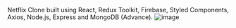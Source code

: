 Netflix Clone built using React, Redux Toolkit, Firebase, Styled Components, Axios, Node.js, Express and MongoDB (Advance).
![image](https://user-images.githubusercontent.com/115583767/229892044-70fbe1ee-c333-4743-937d-c1183651d037.png)

